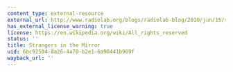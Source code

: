 ```yaml
---
content_type: external-resource
external_url: http://www.radiolab.org/blogs/radiolab-blog/2010/jun/15/strangers-in-the-mirror/
has_external_license_warning: true
license: https://en.wikipedia.org/wiki/All_rights_reserved
status: ''
title: Strangers in the Mirror
uid: 6bc92504-8a26-4a70-b2e1-6a98441b969f
wayback_url: ''
---
```

